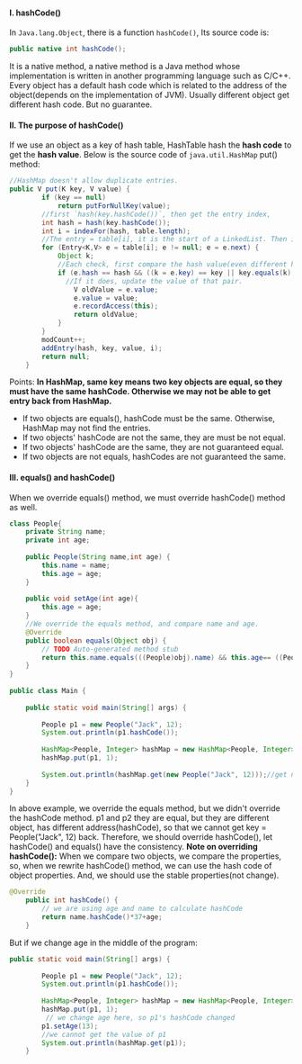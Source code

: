 #### I. hashCode()
In `Java.lang.Object`, there is a function `hashCode()`, Its source code is:
```java
public native int hashCode();
```
It is a native method, a native method is a Java method whose implementation is written in another programming language such as C/C++.
Every object has a default hash code which is related to the address of the object(depends on the implementation of JVM). Usually different object get different hash code. But no guarantee.

#### II. The purpose of hashCode()
If we use an object as a key of hash table, HashTable hash the **hash code** to get the **hash value**. 
Below is the source code of `java.util.HashMap` put() method:
```java
//HashMap doesn't allow duplicate entries. 
public V put(K key, V value) {
        if (key == null)
            return putForNullKey(value);
        //first `hash(key.hashCode())`, then get the entry index, 
        int hash = hash(key.hashCode());
        int i = indexFor(hash, table.length);
        //The entry = table[i], it is the start of a LinkedList. Then iterate the LinkedList to check whether the key is the same with keys in the entry. 
        for (Entry<K,V> e = table[i]; e != null; e = e.next) {
            Object k;
            //Each check, first compare the hash value(even different hash value may have the same entry), if it does, then check the address key(putting) == key(already there), or key.equals(key).
            if (e.hash == hash && ((k = e.key) == key || key.equals(k))) {
              //If it does, update the value of that pair.
                V oldValue = e.value;
                e.value = value;
                e.recordAccess(this);
                return oldValue;
            }
        }
        modCount++;
        addEntry(hash, key, value, i);
        return null;
    }
```
Points:
**In HashMap, same key means two key objects are equal, so they must have the same hashCode. Otherwise we may not be able to get entry back from HashMap.**
- If two objects are equals(), hashCode must be the same. Otherwise, HashMap may not find the entries.
- If two objects' hashCode are not the same, they are must be not equal.
- If two objects' hashCode are the same, they are not guaranteed equal.
- If two objects are not equals, hashCodes are not guaranteed the same.

#### III. equals() and hashCode()
When we override equals() method, we must override hashCode() method as well.

```java
class People{
    private String name;
    private int age;
     
    public People(String name,int age) {
        this.name = name;
        this.age = age;
    }  
     
    public void setAge(int age){
        this.age = age;
    }
    //We override the equals method, and compare name and age.
    @Override
    public boolean equals(Object obj) {
        // TODO Auto-generated method stub
        return this.name.equals(((People)obj).name) && this.age== ((People)obj).age;
    }
}
 
public class Main {
 
    public static void main(String[] args) {
         
        People p1 = new People("Jack", 12);
        System.out.println(p1.hashCode());
             
        HashMap<People, Integer> hashMap = new HashMap<People, Integer>();
        hashMap.put(p1, 1);
         
        System.out.println(hashMap.get(new People("Jack", 12)));//get null
    }
}
```
In above example, we override the equals method, but we didn't override the hashCode method. p1 and p2 they are equal, but they are different object, has different address(hashCode), so that we cannot get key = People("Jack", 12) back. Therefore, we should override hashCode(), let hashCode() and equals() have the consistency.
**Note on overriding hashCode():**
When we compare two objects, we compare the properties, so, when we rewrite hashCode() method, we can use the hash code of object properties. And, we should use the stable properties(not change).
```java
@Override
    public int hashCode() {
        // we are using age and name to calculate hashCode
        return name.hashCode()*37+age;
    }
```
But if we change age in the middle of the program:
```java
public static void main(String[] args) {
         
        People p1 = new People("Jack", 12);
        System.out.println(p1.hashCode());
         
        HashMap<People, Integer> hashMap = new HashMap<People, Integer>();
        hashMap.put(p1, 1);
         // we change age here, so p1's hashCode changed
        p1.setAge(13);
        //we cannot get the value of p1
        System.out.println(hashMap.get(p1));
    }
```